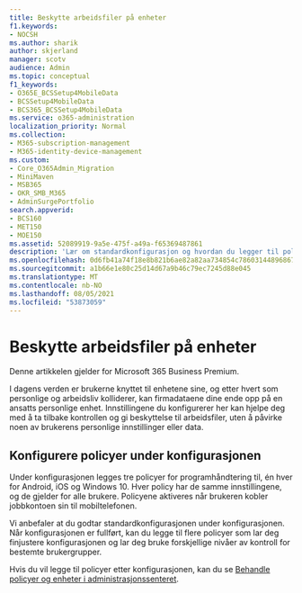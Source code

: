 ```yaml
---
title: Beskytte arbeidsfiler på enheter
f1.keywords:
- NOCSH
ms.author: sharik
author: skjerland
manager: scotv
audience: Admin
ms.topic: conceptual
f1_keywords:
- O365E_BCSSetup4MobileData
- BCSSetup4MobileData
- BCS365_BCSSetup4MobileData
ms.service: o365-administration
localization_priority: Normal
ms.collection:
- M365-subscription-management
- M365-identity-device-management
ms.custom:
- Core_O365Admin_Migration
- MiniMaven
- MSB365
- OKR_SMB_M365
- AdminSurgePortfolio
search.appverid:
- BCS160
- MET150
- MOE150
ms.assetid: 52089919-9a5e-475f-a49a-f65369487861
description: 'Lær om standardkonfigurasjon og hvordan du legger til policyer for programbehandling for å beskytte firmadata på brukernes personlige mobile enheter. '
ms.openlocfilehash: 0d6fb41a74f18e8b821b6ae82a82aa734854c78603144896867e5265cf5b5a6c
ms.sourcegitcommit: a1b66e1e80c25d14d67a9b46c79ec7245d88e045
ms.translationtype: MT
ms.contentlocale: nb-NO
ms.lasthandoff: 08/05/2021
ms.locfileid: "53873059"
---
```

# <a name="protect-work-files-on-devices"></a>Beskytte arbeidsfiler på enheter

Denne artikkelen gjelder for Microsoft 365 Business Premium.

I dagens verden er brukerne knyttet til enhetene sine, og etter hvert som personlige og arbeidsliv kolliderer, kan firmadataene dine ende opp på en ansatts personlige enhet. Innstillingene du konfigurerer her kan hjelpe deg med å ta tilbake kontrollen og gi beskyttelse til arbeidsfiler, uten å påvirke noen av brukerens personlige innstillinger eller data.
  
## <a name="configuring-policies-during-setup"></a>Konfigurere policyer under konfigurasjonen

Under konfigurasjonen legges tre policyer for programhåndtering til, én hver for Android, iOS og Windows 10. Hver policy har de samme innstillingene, og de gjelder for alle brukere. Policyene aktiveres når brukeren kobler jobbkontoen sin til mobiltelefonen.
  
Vi anbefaler at du godtar standardkonfigurasjonen under konfigurasjonen. Når konfigurasjonen er fullført, kan du legge til flere policyer som lar deg finjustere konfigurasjonen og lar deg bruke forskjellige nivåer av kontroll for bestemte brukergrupper.
  
Hvis du vil legge til policyer etter konfigurasjonen, kan du se [Behandle policyer og enheter i administrasjonssenteret](manage.md).
